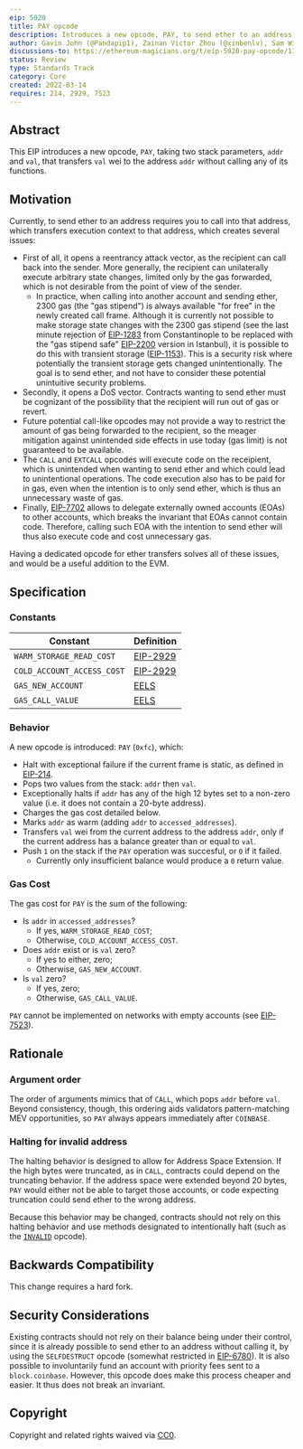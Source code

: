 ```yaml
---
eip: 5920
title: PAY opcode
description: Introduces a new opcode, PAY, to send ether to an address without calling any of its functions
author: Gavin John (@Pandapip1), Zainan Victor Zhou (@xinbenlv), Sam Wilson (@SamWilsn), Jochem Brouwer (@jochem-brouwer), Charles Cooper (@charles-cooper)
discussions-to: https://ethereum-magicians.org/t/eip-5920-pay-opcode/11717
status: Review
type: Standards Track
category: Core
created: 2022-03-14
requires: 214, 2929, 7523
---
```


## Abstract

This EIP introduces a new opcode, `PAY`, taking two stack parameters, `addr` and `val`, that transfers `val` wei to the address `addr` without calling any of its functions.

## Motivation

Currently, to send ether to an address requires you to call into that address, which transfers execution context to that address, which creates several issues:

- First of all, it opens a reentrancy attack vector, as the recipient can call back into the sender. More generally, the recipient can unilaterally execute arbitrary state changes, limited only by the gas forwarded, which is not desirable from the point of view of the sender.
  - In practice, when calling into another account and sending ether, 2300 gas (the "gas stipend") is always available "for free" in the newly created call frame. Although it is currently not possible to make storage state changes with the 2300 gas stipend (see the last minute rejection of [EIP-1283](./eip-1283.md) from Constantinople to be replaced with the "gas stipend safe" [EIP-2200](./eip-2200.md) version in Istanbul), it is possible to do this with transient storage ([EIP-1153](./eip-1153.md)). This is a security risk where potentially the transient storage gets changed unintentionally. The goal is to send ether, and not have to consider these potential unintuitive security problems.
- Secondly, it opens a DoS vector. Contracts wanting to send ether must be cognizant of the possibility that the recipient will run out of gas or revert.
- Future potential call-like opcodes may not provide a way to restrict the amount of gas being forwarded to the recipient, so the meager mitigation against unintended side effects in use today (gas limit) is not guaranteed to be available.
- The `CALL` and `EXTCALL` opcodes will execute code on the receipient, which is unintended when wanting to send ether and which could lead to unintentional operations. The code execution also has to be paid for in gas, even when the intention is to only send ether, which is thus an unnecessary waste of gas.
- Finally, [EIP-7702](./eip-7702.md) allows to delegate externally owned accounts (EOAs) to other accounts, which breaks the invariant that EOAs cannot contain code. Therefore, calling such EOA with the intention to send ether will thus also execute code and cost unnecessary gas.

Having a dedicated opcode for ether transfers solves all of these issues, and would be a useful addition to the EVM.

## Specification

### Constants

| Constant                   | Definition                |
| -------------------------- | ------------------------- |
| `WARM_STORAGE_READ_COST`   | [EIP-2929](./eip-2929.md) |
| `COLD_ACCOUNT_ACCESS_COST` | [EIP-2929](./eip-2929.md) |
| `GAS_NEW_ACCOUNT`          | [EELS][gna]               |
| `GAS_CALL_VALUE`           | [EELS][gcv]               |

[gna]: https://github.com/ethereum/execution-specs/blob/4d953035fb0cceda7cf21d71b2ab7a9a6f4632f0/src/ethereum/frontier/vm/gas.py#L52
[gcv]: https://github.com/ethereum/execution-specs/blob/4d953035fb0cceda7cf21d71b2ab7a9a6f4632f0/src/ethereum/frontier/vm/gas.py#L53

### Behavior

A new opcode is introduced: `PAY` (`0xfc`), which:

- Halt with exceptional failure if the current frame is static, as defined in [EIP-214](./eip-214.md).
- Pops two values from the stack: `addr` then `val`.
- Exceptionally halts if `addr` has any of the high 12 bytes set to a non-zero value (i.e. it does not contain a 20-byte address).
- Charges the gas cost detailed below.
- Marks `addr` as warm (adding `addr` to `accessed_addresses`).
- Transfers `val` wei from the current address to the address `addr`, only if the current address has a balance greater than or equal to `val`.
- Push `1` on the stack if the `PAY` operation was succesful, or `0` if it failed.
  - Currently only insufficient balance would produce a `0` return value.

### Gas Cost

The gas cost for `PAY` is the sum of the following:

- Is `addr` in `accessed_addresses`?
    - If yes, `WARM_STORAGE_READ_COST`;
    - Otherwise, `COLD_ACCOUNT_ACCESS_COST`.
- Does `addr` exist or is `val` zero?
    - If yes to either, zero;
    - Otherwise, `GAS_NEW_ACCOUNT`.
- Is `val` zero?
    - If yes, zero;
    - Otherwise, `GAS_CALL_VALUE`.

`PAY` cannot be implemented on networks with empty accounts (see [EIP-7523](./eip-7523.md)).

## Rationale

### Argument order

The order of arguments mimics that of `CALL`, which pops `addr` before `val`. Beyond consistency, though, this ordering aids validators pattern-matching MEV opportunities, so `PAY` always appears immediately after `COINBASE`.

### Halting for invalid address

The halting behavior is designed to allow for Address Space Extension.
If the high bytes were truncated, as in `CALL`, contracts could depend on the truncating behavior.
If the address space were extended beyond 20 bytes, `PAY` would either not be able to target those accounts, or code expecting truncation could send ether to the wrong address.

Because this behavior may be changed, contracts should not rely on this halting behavior and use methods designated to intentionally halt (such as the [`INVALID`](./eip-141.md) opcode).

## Backwards Compatibility

This change requires a hard fork.

## Security Considerations

Existing contracts should not rely on their balance being under their control, since it is already possible to send ether to an address without calling it, by using the `SELFDESTRUCT` opcode (somewhat restricted in [EIP-6780](./eip-6780.md)).
It is also possible to involuntarily fund an account with priority fees sent to a `block.coinbase`.
However, this opcode does make this process cheaper and easier. It thus does not break an invariant.

## Copyright

Copyright and related rights waived via [CC0](../LICENSE.md).
